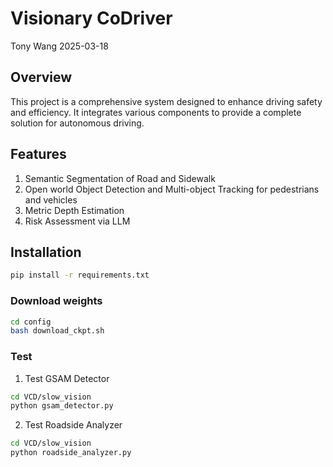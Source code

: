 # Visionary CoDriver
Tony Wang
2025-03-18

## Overview

This project is a comprehensive system designed to enhance driving safety and efficiency. It integrates various components to provide a complete solution for autonomous driving.

## Features

1. Semantic Segmentation of Road and Sidewalk
2. Open world Object Detection and Multi-object Tracking for pedestrians and vehicles
3. Metric Depth Estimation
4. Risk Assessment via LLM

## Installation

```bash
pip install -r requirements.txt
```

### Download weights

```bash
cd config
bash download_ckpt.sh
```

### Test
1. Test GSAM Detector
```bash
cd VCD/slow_vision
python gsam_detector.py
```
2. Test Roadside Analyzer
```bash
cd VCD/slow_vision
python roadside_analyzer.py
```

